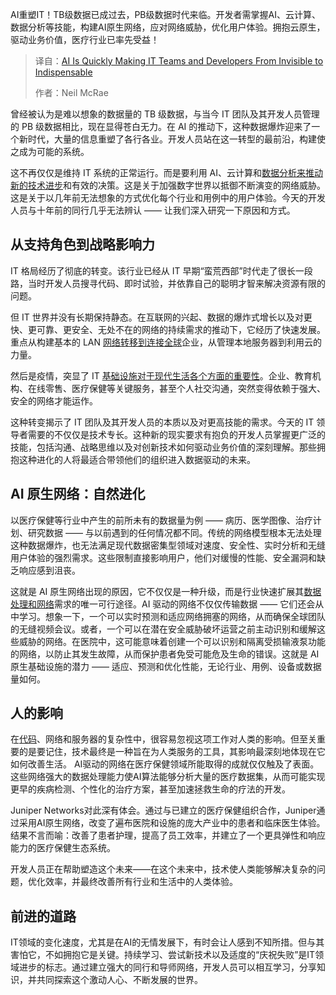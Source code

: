 
<!--
title: AI正在迅速使IT团队和开发者从默默无闻变得不可或缺
cover: https://cdn.thenewstack.io/media/2025/05/e336c192-flipsnack-hp4rpl_z6we-unsplash-scaled.jpg
summary: AI重塑IT！TB级数据已成过去，PB级数据时代来临。开发者需掌握AI、云计算、数据分析等技能，构建AI原生网络，应对网络威胁，优化用户体验。拥抱云原生，驱动业务价值，医疗行业已率先受益！
-->

AI重塑IT！TB级数据已成过去，PB级数据时代来临。开发者需掌握AI、云计算、数据分析等技能，构建AI原生网络，应对网络威胁，优化用户体验。拥抱云原生，驱动业务价值，医疗行业已率先受益！

> 译自：[AI Is Quickly Making IT Teams and Developers From Invisible to Indispensable](https://thenewstack.io/ai-is-quickly-making-it-teams-and-developers-from-invisible-to-indispensable/)
> 
> 作者：Neil McRae

曾经被认为是难以想象的数据量的 TB 级数据，与当今 IT 团队及其开发人员管理的 PB 级数据相比，现在显得苍白无力。在 AI 的推动下，这种数据爆炸迎来了一个新时代，大量的信息重塑了各行各业。开发人员站在这一转型的最前沿，构建使之成为可能的系统。

这不再仅仅是维持 IT 系统的正常运行。而是要利用 AI、云计算和[数据分析来推动新的技术进步](https://thenewstack.io/empowering-developers-to-harness-sensor-data-for-advanced-analytics/)和有效的决策。这是关于加强数字世界以抵御不断演变的网络威胁。这是关于以几年前无法想象的方式优化每个行业和用例中的用户体验。今天的开发人员与十年前的同行几乎无法辨认 —— 让我们深入研究一下原因和方式。

## 从支持角色到战略影响力

IT 格局经历了彻底的转变。该行业已经从 IT 早期“蛮荒西部”时代走了很长一段路，当时开发人员搜寻代码、即时试验，并依靠自己的聪明才智来解决资源有限的问题。

但 IT 世界并没有长期保持静态。在互联网的兴起、数据的爆炸式增长以及对更快、更可靠、更安全、无处不在的网络的持续需求的推动下，它经历了快速发展。重点从构建基本的 LAN [网络转移到连接全球](https://thenewstack.io/how-meta-is-reinforcing-its-global-network-for-ai-traffic/)企业，从管理本地服务器到利用云的力量。

然后是疫情，突显了 IT [基础设施对于现代生活各个方面的重要性](https://thenewstack.io/revolutionizing-storage-the-role-of-gpus-in-modern-infrastructure/)。企业、教育机构、在线零售、医疗保健等关键服务，甚至个人社交沟通，突然变得依赖于强大、安全的网络才能运作。

这种转变揭示了 IT 团队及其开发人员的本质以及对更高技能的需求。今天的 IT 领导者需要的不仅仅是技术专长。这种新的现实要求有抱负的开发人员掌握更广泛的技能，包括沟通、战略思维以及对创新技术如何驱动业务价值的深刻理解。那些拥抱这种进化的人将最适合带领他们的组织进入数据驱动的未来。

## AI 原生网络：自然进化

以医疗保健等行业中产生的前所未有的数据量为例 —— 病历、医学图像、治疗计划、研究数据 —— 与以前遇到的任何情况都不同。传统的网络模型根本无法处理这种数据爆炸，也无法满足现代数据密集型领域对速度、安全性、实时分析和无缝用户体验的强烈需求。这些限制直接影响用户，他们对缓慢的性能、安全漏洞和缺乏响应感到沮丧。

这就是 AI 原生网络出现的原因，它不仅仅是一种升级，而是行业快速扩展其[数据处理和网络](https://thenewstack.io/thwart-ops-sprawl-with-a-unified-data-plane/)需求的唯一可行途径。AI 驱动的网络不仅仅传输数据 —— 它们还会从中学习。想象一下，一个可以实时预测和适应网络拥塞的网络，从而确保全球团队的无缝视频会议。或者，一个可以在潜在安全威胁破坏运营之前主动识别和缓解这些威胁的网络。在医院中，这可能意味着创建一个可以识别和隔离受损输液泵功能的网络，以防止其发生故障，从而保护患者免受可能危及生命的错误。这就是 AI 原生基础设施的潜力 —— 适应、预测和优化性能，无论行业、用例、设备或数据量如何。

## 人的影响

在[代码](https://thenewstack.io/navigating-the-complexity-of-legacy-code-with-generative-ai/)、网络和服务器的复杂性中，很容易忽视这项工作对人类的影响。但至关重要的是要记住，技术最终是一种旨在为人类服务的工具，其影响最深刻地体现在它如何改善生活。
AI驱动的网络在医疗保健领域所能取得的成就仅仅触及了表面。这些网络强大的数据处理能力使AI算法能够分析大量的医疗数据集，从而可能实现更早的疾病检测、个性化的治疗方案，甚至加速拯救生命的疗法的开发。

Juniper Networks对此深有体会。通过与已建立的医疗保健组织合作，Juniper通过采用AI原生网络，改变了遍布医院和设施的庞大产业中的患者和临床医生体验。结果不言而喻：改善了患者护理，提高了员工效率，并建立了一个更具弹性和响应能力的医疗保健生态系统。

开发人员正在帮助塑造这个未来——在这个未来中，技术使人类能够解决复杂的问题，优化效率，并最终改善所有行业和生活中的人类体验。

## 前进的道路

IT领域的变化速度，尤其是在AI的无情发展下，有时会让人感到不知所措。但与其害怕它，不如拥抱它是关键。持续学习、尝试新技术以及适度的“庆祝失败”是IT领域进步的标志。通过建立强大的同行和导师网络，开发人员可以相互学习，分享知识，并共同探索这个激动人心、不断发展的世界。